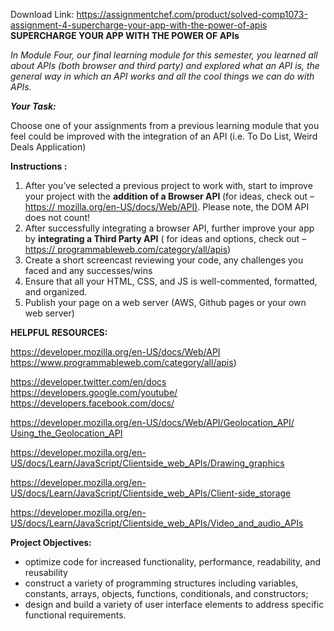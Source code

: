 Download Link: https://assignmentchef.com/product/solved-comp1073-assignment-4-supercharge-your-app-with-the-power-of-apis
<br>
<strong>SUPERCHARGE YOUR APP WITH THE POWER OF APIs</strong>

<em>In Module Four, our final learning module for this semester, you learned all about APIs (both browser and third party) and  explored what an API is, the general way in which an API works and all the cool things we can do with APIs.  </em>

<strong><em>Your Task:</em></strong><em>  </em>

Choose one of your assignments from a previous learning module that you feel could be improved with the integration of an API (i.e. To Do List, Weird Deals Application)

<strong>Instructions :  </strong>

<ol>

 <li>After you’ve selected a previous project to work with, start to improve your project with the <strong>addition of a Browser API </strong>(for ideas, check out – <a href="https://developer.mozilla.org/en-US/docs/Web/API">https:// </a><a href="https://developer.mozilla.org/en-US/docs/Web/API">mozilla.org/en-US/docs/Web/API</a><a href="https://developer.mozilla.org/en-US/docs/Web/API">)</a>. Please note, the DOM API does not count!</li>

 <li>After successfully integrating a browser API, further improve your app by <strong>integrating a Third Party API</strong> ( for ideas and options, check out – <a href="https://www.programmableweb.com/category/all/apis">https:// </a><a href="https://www.programmableweb.com/category/all/apis">programmableweb.com/category/all/apis</a>)</li>

 <li>Create a short screencast reviewing your code, any challenges you faced and any successes/wins</li>

 <li>Ensure that all your HTML, CSS, and JS is well-commented, formatted, and organized.</li>

 <li>Publish your page on a web server (AWS, Github pages or your own web server)</li>

</ol>

<strong>HELPFUL RESOURCES: </strong>

<a href="https://developer.mozilla.org/en-US/docs/Web/API">https://developer.mozilla.org/en-US/docs/Web/API</a> <a href="https://www.programmableweb.com/category/all/apis">https://www.programmableweb.com/category/all/apis</a>)

<a href="https://developer.twitter.com/en/docs">https://developer.twitter.com/en/docs</a> <a href="https://developers.google.com/youtube/">https://developers.google.com/youtube/</a> <a href="https://developers.facebook.com/docs/">https://developers.facebook.com/docs/</a>

<a href="https://developer.mozilla.org/en-US/docs/Web/API/Geolocation_API/Using_the_Geolocation_API">https://developer.mozilla.org/en-US/docs/Web/API/Geolocation_API/ </a><a href="https://developer.mozilla.org/en-US/docs/Web/API/Geolocation_API/Using_the_Geolocation_API">Using_the_Geolocation_API</a>

<a href="https://developer.mozilla.org/en-US/docs/Learn/JavaScript/Client-side_web_APIs/Drawing_graphics">https://developer.mozilla.org/en-US/docs/Learn/JavaScript/Client</a><a href="https://developer.mozilla.org/en-US/docs/Learn/JavaScript/Client-side_web_APIs/Drawing_graphics">side_web_APIs/Drawing_graphics</a>

<a href="https://developer.mozilla.org/en-US/docs/Learn/JavaScript/Client-side_web_APIs/Client-side_storage">https://developer.mozilla.org/en-US/docs/Learn/JavaScript/Client</a><a href="https://developer.mozilla.org/en-US/docs/Learn/JavaScript/Client-side_web_APIs/Client-side_storage">side_web_APIs/Client-side_storage</a>

<a href="https://developer.mozilla.org/en-US/docs/Learn/JavaScript/Client-side_web_APIs/Video_and_audio_APIs">https://developer.mozilla.org/en-US/docs/Learn/JavaScript/Client</a><a href="https://developer.mozilla.org/en-US/docs/Learn/JavaScript/Client-side_web_APIs/Video_and_audio_APIs">side_web_APIs/Video_and_audio_APIs</a>

<strong>Project Objectives: </strong><strong> </strong>

<ul>

 <li>optimize code for increased functionality, performance, readability, and reusability</li>

 <li>construct a variety of programming structures including variables, constants, arrays, objects, functions, conditionals, and constructors;</li>

 <li>design and build a variety of user interface elements to address specific functional requirements.</li>

</ul>